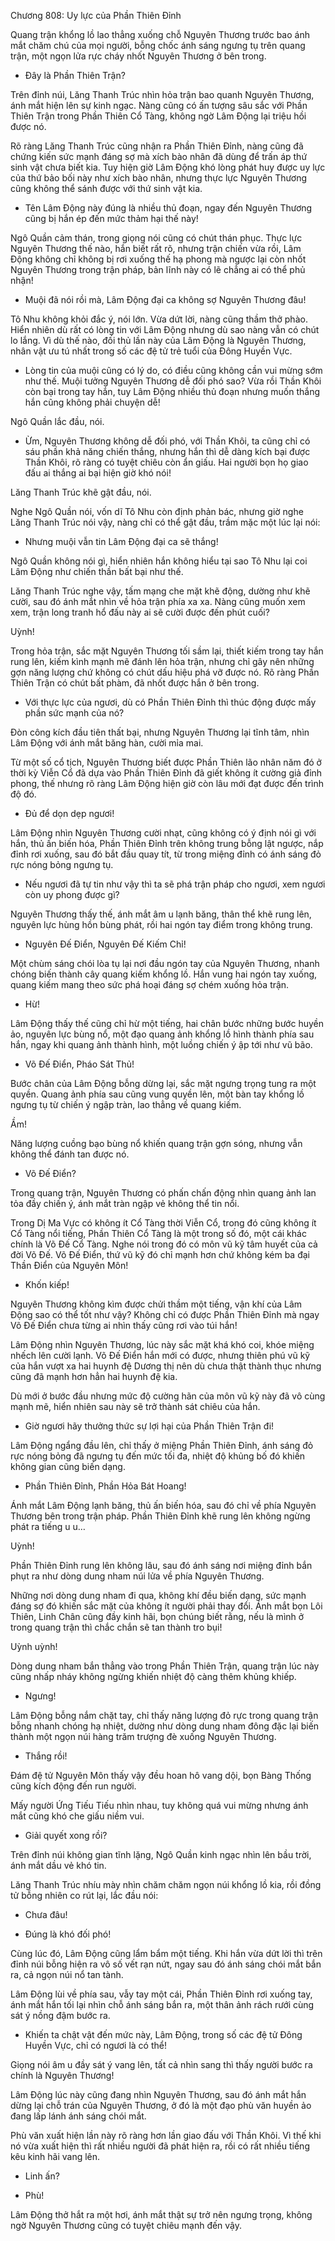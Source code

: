 




Chương 808: Uy lực của Phần Thiên Đỉnh


Quang trận khổng lồ lao thẳng xuống chỗ Nguyên Thương trước bao ánh mắt chăm chú của mọi người, bỗng chốc ánh sáng ngưng tụ trên quang trận, một ngọn lửa rực cháy nhốt Nguyên Thương ở bên trong.

- Đây là Phần Thiên Trận?

Trên đỉnh núi, Lăng Thanh Trúc nhìn hỏa trận bao quanh Nguyên Thương, ánh mắt hiện lên sự kinh ngạc. Nàng cũng có ấn tượng sâu sắc với Phần Thiên Trận trong Phần Thiên Cổ Tàng, không ngờ Lâm Động lại triệu hồi được nó.

Rõ ràng Lăng Thanh Trúc cũng nhận ra Phần Thiên Đỉnh, nàng cũng đã chứng kiến sức mạnh đáng sợ mà xích bào nhân đã dùng để trấn áp thứ sinh vật chưa biết kia. Tuy hiện giờ Lâm Động khó lòng phát huy được uy lực của thứ bảo bối này như xích bào nhân, nhưng thực lực Nguyên Thương cũng không thể sánh được với thứ sinh vật kia.

- Tên Lâm Động này đúng là nhiều thủ đoạn, ngay đến Nguyên Thương cũng bị hắn ép đến mức thảm hại thế này!

Ngô Quần cảm thán, trong giọng nói cũng có chút thán phục. Thực lực Nguyên Thương thế nào, hắn biết rất rõ, nhưng trận chiến vừa rồi, Lâm Động không chỉ không bị rơi xuống thế hạ phong mà ngược lại còn nhốt Nguyên Thương trong trận pháp, bản lĩnh này có lẽ chẳng ai có thể phủ nhận!

- Muội đã nói rồi mà, Lâm Động đại ca không sợ Nguyên Thương đâu!

Tô Nhu không khỏi đắc ý, nói lớn. Vừa dứt lời, nàng cũng thầm thở phào. Hiển nhiên dù rất có lòng tin với Lâm Động nhưng dù sao nàng vẫn có chút lo lắng. Vì dù thế nào, đối thủ lần này của Lâm Động là Nguyên Thương, nhân vật ưu tú nhất trong số các đệ tử trẻ tuổi của Đông Huyền Vực.

- Lòng tin của muội cũng có lý do, có điều cũng không cần vui mừng sớm như thế. Muội tưởng Nguyên Thương dễ đối phó sao? Vừa rồi Thần Khôi còn bại trong tay hắn, tuy Lâm Động nhiều thủ đoạn nhưng muốn thắng hắn cũng không phải chuyện dễ!

Ngô Quần lắc đầu, nói.

- Ừm, Nguyên Thương không dễ đối phó, với Thần Khôi, ta cũng chỉ có sáu phần khả năng chiến thắng, nhưng hắn thì dễ dàng kích bại được Thần Khôi, rõ ràng có tuyệt chiêu còn ẩn giấu. Hai người bọn họ giao đấu ai thắng ai bại hiện giờ khó nói!

Lăng Thanh Trúc khẽ gật đầu, nói.

Nghe Ngô Quần nói, vốn dĩ Tô Nhu còn định phản bác, nhưng giờ nghe Lăng Thanh Trúc nói vậy, nàng chỉ có thể gật đầu, trầm mặc một lúc lại nói:

- Nhưng muội vẫn tin Lâm Động đại ca sẽ thắng!

Ngô Quần không nói gì, hiển nhiên hắn không hiểu tại sao Tô Nhu lại coi Lâm Động như chiến thần bất bại như thế.

Lăng Thanh Trúc nghe vậy, tấm mạng che mặt khẽ động, dường như khẽ cười, sau đó ánh mắt nhìn về hỏa trận phía xa xa. Nàng cũng muốn xem xem, trận long tranh hổ đấu này ai sẽ cười được đến phút cuối?

Uỳnh!

Trong hỏa trận, sắc mặt Nguyên Thương tối sầm lại, thiết kiếm trong tay hắn rung lên, kiếm kình mạnh mẽ đánh lên hỏa trận, nhưng chỉ gây nên những gợn năng lượng chứ không có chút dấu hiệu phá vỡ được nó. Rõ ràng Phần Thiên Trận có chút bất phàm, đã nhốt được hắn ở bên trong.

- Với thực lực của ngươi, dù có Phần Thiên Đỉnh thì thúc động được mấy phần sức mạnh của nó?

Đòn công kích đầu tiên thất bại, nhưng Nguyên Thương lại tĩnh tâm, nhìn Lâm Động với ánh mắt băng hàn, cười mỉa mai.

Từ một số cổ tịch, Nguyên Thương biết được Phần Thiên lão nhân năm đó ở thời kỳ Viễn Cổ đã dựa vào Phần Thiên Đỉnh đã giết không ít cường giả đỉnh phong, thế nhưng rõ ràng Lâm Động hiện giờ còn lâu mới đạt được đến trình độ đó.

- Đủ để dọn dẹp ngươi!

Lâm Động nhìn Nguyên Thương cười nhạt, cũng không có ý định nói gì với hắn, thủ ấn biến hóa, Phần Thiên Đỉnh trên không trung bỗng lật ngược, nắp đỉnh rơi xuống, sau đó bắt đầu quay tít, từ trong miệng đỉnh có ánh sáng đỏ rực nóng bỏng ngưng tụ.

- Nếu ngươi đã tự tin như vậy thì ta sẽ phá trận pháp cho ngươi, xem ngươi còn uy phong được gì?

Nguyên Thương thấy thế, ánh mắt âm u lạnh băng, thân thể khẽ rung lên, nguyên lực hùng hồn bùng phát, rồi hai ngón tay điểm trong không trung.

- Nguyên Đế Điển, Nguyên Đế Kiếm Chỉ!

Một chùm sáng chói lòa tụ lại nơi đầu ngón tay của Nguyên Thương, nhanh chóng biến thành cây quang kiếm khổng lồ. Hắn vung hai ngón tay xuống, quang kiếm mang theo sức phá hoại đáng sợ chém xuống hỏa trận.

- Hừ!

Lâm Động thấy thế cũng chỉ hừ một tiếng, hai chân bước những bước huyền ảo, nguyên lực bùng nổ, một đạo quang ảnh khổng lồ hình thành phía sau hắn, ngay khi quang ảnh thành hình, một luồng chiến ý ập tới như vũ bão.

- Võ Đế Điển, Pháo Sát Thủ!

Bước chân của Lâm Động bỗng dừng lại, sắc mặt ngưng trọng tung ra một quyền. Quang ảnh phía sau cũng vung quyền lên, một bàn tay khổng lồ ngưng tụ từ chiến ý ngập tràn, lao thẳng về quang kiếm.

Ầm!

Năng lượng cuồng bạo bùng nổ khiến quang trận gợn sóng, nhưng vẫn không thể đánh tan được nó.

- Võ Đế Điển?

Trong quang trận, Nguyên Thương có phấn chấn động nhìn quang ảnh lan tỏa đầy chiến ý, ánh mắt tràn ngập vẻ không thể tin nổi.

Trong Dị Ma Vực có không ít Cổ Tàng thời Viễn Cổ, trong đó cũng không ít Cổ Tàng nổi tiếng, Phần Thiên Cổ Tàng là một trong số đó, một cái khác chính là Võ Đế Cổ Tàng. Nghe nói trong đó có môn vũ kỹ tâm huyết của cả đời Võ Đế. Võ Đế Điển, thứ vũ kỹ đó chỉ mạnh hơn chứ không kém ba đại Thần Điển của Nguyên Môn!

- Khốn kiếp!

Nguyên Thương không kìm được chửi thầm một tiếng, vận khí của Lâm Động sao có thể tốt như vậy? Không chỉ có được Phần Thiên Đỉnh mà ngay Võ Đế Điển chưa từng ai nhìn thấy cũng rơi vào túi hắn!

Lâm Động nhìn Nguyên Thương, lúc này sắc mặt khá khó coi, khóe miệng nhếch lên cười lạnh. Võ Đế Điển hắn mới có được, nhưng thiên phú vũ kỹ của hắn vượt xa hai huynh đệ Dương thị nên dù chưa thật thành thục nhưng cũng đã mạnh hơn hẳn hai huynh đệ kia.

Dù mới ở bước đầu nhưng mức độ cường hãn của môn vũ kỹ này đã vô cùng mạnh mẽ, hiển nhiên sau này sẽ trở thành sát chiêu của hắn.

- Giờ ngươi hãy thưởng thức sự lợi hại của Phần Thiên Trận đi!

Lâm Động ngẩng đầu lên, chỉ thấy ở miệng Phần Thiên Đỉnh, ánh sáng đỏ rực nóng bỏng đã ngưng tụ đến mức tối đa, nhiệt độ khủng bố đó khiến không gian cũng biến dạng.

- Phần Thiên Đỉnh, Phần Hỏa Bát Hoang!

Ánh mắt Lâm Động lạnh băng, thủ ấn biến hóa, sau đó chỉ về phía Nguyên Thương bên trong trận pháp. Phần Thiên Đỉnh khẽ rung lên không ngừng phát ra tiếng u u…

Uỳnh!

Phần Thiên Đỉnh rung lên không lâu, sau đó ánh sáng nơi miệng đỉnh bắn phụt ra như dòng dung nham núi lửa về phía Nguyên Thương.

Những nơi dòng dung nham đi qua, không khí đều biến dạng, sức mạnh đáng sợ đó khiến sắc mặt của không ít người phải thay đổi. Ánh mắt bọn Lôi Thiên, Linh Chân cũng đầy kinh hãi, bọn chúng biết rằng, nếu là mình ở trong quang trận thì chắc chắn sẽ tan thành tro bụi!

Uỳnh uỳnh!

Dòng dung nham bắn thẳng vào trong Phần Thiên Trận, quang trận lúc này cũng nhấp nháy không ngừng khiến nhiệt độ càng thêm khủng khiếp.

- Ngưng!

Lâm Động bỗng nắm chặt tay, chỉ thấy năng lượng đỏ rực trong quang trận bỗng nhanh chóng hạ nhiệt, dường như dòng dung nham đông đặc lại biến thành một ngọn núi hàng trăm trượng đè xuống Nguyên Thương.

- Thắng rồi!

Đám đệ tử Nguyên Môn thấy vậy đều hoan hô vang dội, bọn Bàng Thống cũng kích động đến run người.

Mấy người Ứng Tiếu Tiếu nhìn nhau, tuy không quá vui mừng nhưng ánh mắt cũng khó che giấu niềm vui.

- Giải quyết xong rồi?

Trên đỉnh núi không gian tĩnh lặng, Ngô Quần kinh ngạc nhìn lên bầu trời, ánh mắt dầu vẻ khó tin.

Lăng Thanh Trúc nhíu mày nhìn chăm chăm ngọn núi khổng lồ kia, rồi đồng tử bỗng nhiên co rút lại, lắc đầu nói:

- Chưa đâu!

- Đúng là khó đối phó!

Cùng lúc đó, Lâm Động cũng lẩm bẩm một tiếng. Khi hắn vừa dứt lời thì trên đỉnh núi bỗng hiện ra vô số vết rạn nứt, ngay sau đó ánh sáng chói mắt bắn ra, cả ngọn núi nổ tan tành.

Lâm Động lùi về phía sau, vẫy tay một cái, Phần Thiên Đỉnh rơi xuống tay, ánh mắt hắn tối lại nhìn chỗ ánh sáng bắn ra, một thân ảnh rách rưới cùng sát ý nồng đậm bước ra.

- Khiến ta chật vật đến mức này, Lâm Động, trong số các đệ tử Đông Huyền Vực, chỉ có ngươi là có thể!

Giọng nói âm u đầy sát ý vang lên, tất cả nhìn sang thì thấy người bước ra chính là Nguyên Thương!

Lâm Động lúc này cũng đang nhìn Nguyên Thương, sau đó ánh mắt hắn dừng lại chỗ trán của Nguyên Thương, ở đó là một đạo phù văn huyền ảo đang lấp lánh ánh sáng chói mắt.

Phù văn xuất hiện lần này rõ ràng hơn lần giao đấu với Thần Khôi. Vì thế khi nó vừa xuất hiện thì rất nhiều người đã phát hiện ra, rồi có rất nhiều tiếng kêu kinh hãi vang lên.

- Linh ấn?

- Phù!

Lâm Động thở hắt ra một hơi, ánh mắt thật sự trở nên ngưng trọng, không ngờ Nguyên Thương cũng có tuyệt chiêu mạnh đến vậy.




